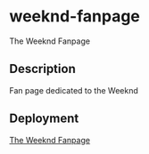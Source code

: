 # weeknd-fanpage
The Weeknd Fanpage

## Description
Fan page dedicated to the Weeknd

## Deployment
[The Weeknd Fanpage](https://morgareth.github.io/weeknd-fanpage/)

